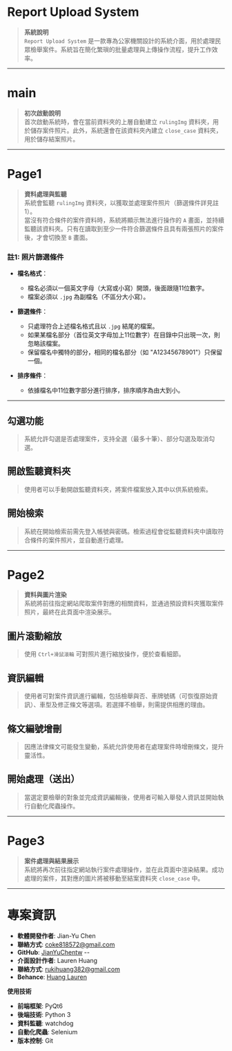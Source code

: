 # **Report Upload System**

> **系統說明**  
> `Report Upload System` 是一款專為公家機關設計的系統介面，用於處理民眾檢舉案件。系統旨在簡化繁瑣的批量處理與上傳操作流程，提升工作效率。

---

# **main**

> **初次啟動說明**  
> 首次啟動系統時，會在當前資料夾的上層自動建立 `rulingImg` 資料夾，用於儲存案件照片。此外，系統還會在該資料夾內建立 `close_case` 資料夾，用於儲存結案照片。

---

# **Page1**

> **資料處理與監聽**  
> 系統會監聽 `rulingImg` 資料夾，以獲取並處理案件照片（篩選條件詳見註1）。  
> 當沒有符合條件的案件資料時，系統將顯示無法進行操作的 `A` 畫面，並持續監聽該資料夾。只有在讀取到至少一件符合篩選條件且具有兩張照片的案件後，才會切換至 `B` 畫面。

### **註1: 照片篩選條件**

- **檔名格式**：
  - 檔名必須以一個英文字母（大寫或小寫）開頭，後面跟隨11位數字。
  - 檔案必須以 `.jpg` 為副檔名（不區分大小寫）。

- **篩選條件**：
  - 只處理符合上述檔名格式且以 `.jpg` 結尾的檔案。
  - 如果某檔名部分（首位英文字母加上11位數字）在目錄中只出現一次，則忽略該檔案。
  - 保留檔名中獨特的部分，相同的檔名部分（如 "A12345678901"）只保留一個。

- **排序條件**：
  - 依據檔名中11位數字部分進行排序，排序順序為由大到小。

---

## **勾選功能**

> 系統允許勾選是否處理案件，支持全選（最多十筆）、部分勾選及取消勾選。

## **開啟監聽資料夾**

> 使用者可以手動開啟監聽資料夾，將案件檔案放入其中以供系統檢索。

## **開始檢索**

> 系統在開始檢索前需先登入帳號與密碼。檢索過程會從監聽資料夾中讀取符合條件的案件照片，並自動進行處理。

---

# **Page2**

> **資料與圖片渲染**  
> 系統將前往指定網站爬取案件對應的相關資料，並通過預設資料夾獲取案件照片，最終在此頁面中渲染展示。

## **圖片滾動縮放**

> 使用 `Ctrl+滑鼠滾輪` 可對照片進行縮放操作，便於查看細節。

## **資訊編輯**

> 使用者可對案件資訊進行編輯，包括檢舉與否、車牌號碼（可恢復原始資訊）、車型及修正條文等選項。若選擇不檢舉，則需提供相應的理由。

## **條文編號增刪**

> 因應法律條文可能發生變動，系統允許使用者在處理案件時增刪條文，提升靈活性。

## **開始處理（送出）**

> 當選定要檢舉的對象並完成資訊編輯後，使用者可輸入舉發人資訊並開始執行自動化爬蟲操作。

---

# **Page3**

> **案件處理與結果展示**  
> 系統將再次前往指定網站執行案件處理操作，並在此頁面中渲染結果。成功處理的案件，其對應的圖片將被移動至結案資料夾 `close_case` 中。

---

# **專案資訊**
- **軟體開發作者**: Jian-Yu Chen
- **聯絡方式**: [coke818572@gmail.com](mailto:email@example.com)
- **GitHub**: [JianYuChentw](https://github.com/JianYuChentw)
-- 
- **介面設計作者**: Lauren Huang
- **聯絡方式**: [rukihuang382@gmail.com](mailto:email@example.com)
- **Behance**: [Huang Lauren](https://www.behance.net/ruki38291d4)

 **使用技術**
- **前端框架**: PyQt6
- **後端技術**: Python 3
- **資料監聽**: watchdog
- **自動化爬蟲**: Selenium 
- **版本控制**: Git